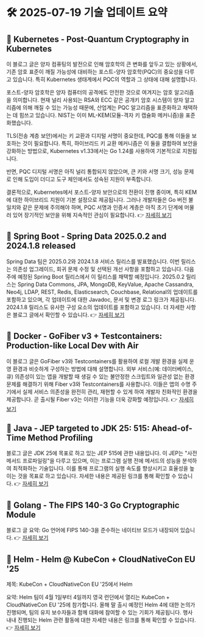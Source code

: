 # 🛠️ 2025-07-19 기술 업데이트 요약

## 🔹 Kubernetes - Post-Quantum Cryptography in Kubernetes
이 블로그 글은 양자 컴퓨팅의 발전으로 인해 암호학의 큰 변화를 앞두고 있는 상황에서, 기존 암호 표준이 깨질 가능성에 대비하는 포스트-양자 암호학(PQC)의 중요성을 다루고 있습니다. 특히 Kubernetes 생태계에서 PQC의 역할과 그 상태에 대해 설명합니다. 

포스트-양자 암호학은 양자 컴퓨터의 공격에도 안전한 것으로 여겨지는 암호 알고리즘을 의미합니다. 현재 널리 사용되는 RSA와 ECC 같은 공개키 암호 시스템이 양자 알고리즘에 의해 깨질 수 있는 가능성 때문에, 산업계는 PQC 알고리즘을 표준화하고 채택하는 데 힘쓰고 있습니다. NIST는 이미 ML-KEM(모듈-격자 키 캡슐화 메커니즘)을 표준화했습니다. 

TLS(전송 계층 보안)에서는 키 교환과 디지털 서명이 중요한데, PQC를 통해 이들을 보호하는 것이 필요합니다. 특히, 하이브리드 키 교환 메커니즘은 이 둘을 결합하여 보안을 강화하는 방법으로, Kubernetes v1.33에서는 Go 1.24를 사용하여 기본적으로 지원됩니다. 

반면, PQC 디지털 서명은 아직 널리 통합되지 않았으며, 큰 키와 서명 크기, 성능 문제로 인해 도입이 더디고 도구 체인에서도 성숙된 지원이 부족합니다. 

결론적으로, Kubernetes에서 포스트-양자 보안으로의 전환이 진행 중이며, 특히 KEM에 대한 하이브리드 지원이 기본 설정으로 제공됩니다. 그러나 개발자들은 Go 버전 불일치와 같은 문제에 주의해야 하며, PQC 서명과 인증서 계층은 아직 초기 단계에 머물러 있어 장기적인 보안을 위해 지속적인 관심이 필요합니다.
👉 [자세히 보기](https://kubernetes.io/blog/2025/07/18/pqc-in-k8s/)

## 🔹 Spring Boot - Spring Data 2025.0.2 and 2024.1.8 released
Spring Data 팀은 2025.0.2와 2024.1.8 서비스 릴리스를 발표했습니다. 이번 릴리스는 의존성 업그레이드, 회귀 문제 수정 및 선택된 개선 사항을 포함하고 있습니다. 다음 주에 예정된 Spring Boot 릴리스에서 이 릴리스를 채택할 예정입니다. 2025.0.2 릴리스는 Spring Data Commons, JPA, MongoDB, KeyValue, Apache Cassandra, Neo4j, LDAP, REST, Redis, Elasticsearch, Couchbase, Relational의 업데이트를 포함하고 있으며, 각 업데이트에 대한 Javadoc, 문서 및 변경 로그 링크가 제공됩니다. 2024.1.8 릴리스도 유사한 구성 요소의 업데이트를 포함하고 있습니다. 더 자세한 사항은 블로그 글에서 확인할 수 있습니다.
👉 [자세히 보기](https://spring.io/blog/2025/07/18/spring-data-2025-0-2-and-2024-1-8-released)

## 🔹 Docker - GoFiber v3 + Testcontainers: Production-like Local Dev with Air
이 블로그 글은 GoFiber v3와 Testcontainers를 활용하여 로컬 개발 환경을 실제 운영 환경과 비슷하게 구성하는 방법에 대해 설명합니다. 외부 서비스(예: 데이터베이스, 큐) 의존성이 있는 앱을 개발할 때 생길 수 있는 불안정한 스크립트와 일관성 없는 환경 문제를 해결하기 위해 Fiber v3와 Testcontainers를 사용합니다. 이들은 앱의 수명 주기에서 실제 서비스 의존성을 완전히 관리, 재현할 수 있게 하여 개발자 친화적인 환경을 제공합니다. 곧 출시될 Fiber v3는 이러한 기능을 더욱 강화할 예정입니다.
👉 [자세히 보기](https://www.docker.com/blog/go-local-dev-fiber-v3-testcontainers/)

## 🔹 Java - JEP targeted to JDK 25: 515: Ahead-of-Time Method Profiling
블로그 글은 JDK 25에 목표로 하고 있는 JEP 515에 관한 내용입니다. 이 JEP는 "사전 메서드 프로파일링"을 다루고 있으며, 이는 프로그램 실행 전에 메서드의 성능을 분석하여 최적화하는 기술입니다. 이를 통해 프로그램의 실행 속도를 향상시키고 효율성을 높이는 것을 목표로 하고 있습니다. 자세한 내용은 제공된 링크를 통해 확인할 수 있습니다.
👉 [자세히 보기](https://inside.java/2025/07/18/jep515-target-jdk25/)

## 🔹 Golang - The FIPS 140-3 Go Cryptographic Module
블로그 글 요약: Go 언어에 FIPS 140-3을 준수하는 네이티브 모드가 내장되어 있습니다.
👉 [자세히 보기](https://go.dev/blog/fips140)

## 🔹 Helm - Helm @ KubeCon + CloudNativeCon EU '25
제목: KubeCon + CloudNativeCon EU '25에서 Helm

요약: Helm 팀이 4월 1일부터 4일까지 영국 런던에서 열리는 KubeCon + CloudNativeCon EU '25에 참가합니다. 올해 말 출시 예정인 Helm 4에 대한 논의가 진행되며, 팀의 유지 보수자들과 함께 대화에 참여할 수 있는 기회가 제공됩니다. 행사 내내 진행되는 Helm 관련 활동에 대한 자세한 내용은 링크를 통해 확인할 수 있습니다.
👉 [자세히 보기](https://helm.sh/blog/helm-at-kubecon-eu-25/)

